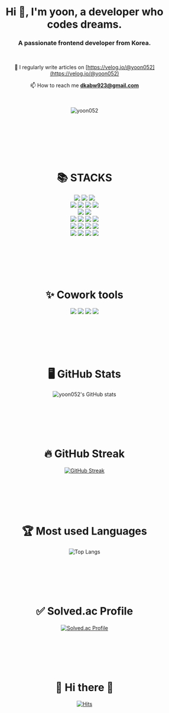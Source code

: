 <br>

<h1 align="center">Hi 👋, I'm yoon, a developer who codes dreams.</h1>
<h3 align="center">A passionate frontend developer from Korea.</h3>

<br>

<div align=center>

  
📝 I regularly write articles on [https://velog.io/@yoon052](https://velog.io/@yoon052)

📫 How to reach me **dkabw923@gmail.com**

<br>

<p align="center"> <img src="https://komarev.com/ghpvc/?username=yoon052&label=Profile%20views&color=0e75b6&style=flat" alt="yoon052" /> </p>


</br>
  
</div>

</br>

<br><br><br>

<div align=center><h1>📚 STACKS</h1></div>

<div align=center>
  <img src="https://img.shields.io/badge/HTML5-E34F26?style=flat-plastic&logo=HTML5&logoColor=white"> 
  <img src="https://img.shields.io/badge/CSS3-1572B6?style=flat-plastic&logo=CSS3&logoColor=white">
  <img src="https://img.shields.io/badge/FontAwesome-528DD7?style=flat-plastic&logo=FontAwesome&logoColor=white">
  <br>
  
  <img src="https://img.shields.io/badge/Bootstrap-7952B3?style=flat-plastic&logo=Bootstrap&logoColor=white">
  <img src="https://img.shields.io/badge/jQuery-0769AD?style=flat-plastic&logo=jQuery&logoColor=white">
  <img src="https://img.shields.io/badge/JavaScript-F7DF1E?style=flat-plastic&logo=JavaScript&logoColor=black">
  <img src="https://img.shields.io/badge/TypeScript-3178C6?style=flat-plastic&logo=TypeScript&logoColor=white">
  <br>

  <img src="https://img.shields.io/badge/FireBase-FFCA28?style=flat-plastic&logo=FireBase&logoColor=white">
  <img src="https://img.shields.io/badge/MongoDB-47A248?style=flat-plastic&logo=MongoDB&logoColor=white">
  <br>

  <img src="https://img.shields.io/badge/React-61DAFB?style=flat-plastic&logo=react&logoColor=white">
  <img src="https://img.shields.io/badge/ReactQuery-FF4154?style=flat-plastic&logo=ReactQuery&logoColor=white">
  <img src="https://img.shields.io/badge/Node.js-339933?style=flat-plastic&logo=Node.js&logoColor=white">
  <img src="https://img.shields.io/badge/Express-000000?style=flat-plastic&logo=Express&logoColor=white">
  <br>

  <img src="https://img.shields.io/badge/Next.js-000000?style=flat-plastic&logo=Next.js&logoColor=white">
  <img src="https://img.shields.io/badge/Redux-764ABC?style=flat-plastic&logo=Redux&logoColor=white">
  <img src="https://img.shields.io/badge/Recoil-3578E5?style=flat-plastic&logo=Recoil&logoColor=white">
  <img src="https://img.shields.io/badge/CSSModules-000000?style=flat-plastic&logo=CSSModules&logoColor=white">
  <br>

  
  <img src="https://img.shields.io/badge/TailwindCSS-06B6D4?style=flat-plastic&logo=TailwindCSS&logoColor=white">
  <img src="https://img.shields.io/badge/Sanity-F03E2F?style=flat-plastic&logo=Sanity&logoColor=white">
  <img src="https://img.shields.io/badge/Vercel-000000?style=flat-plastic&logo=Vercel&logoColor=white">
  <img src="https://img.shields.io/badge/Git-F05032?style=flat-plastic&logo=Git&logoColor=white">
  <br><br>
</div>



</br>

<br><br><br>

<div align=center><h1>✨ Cowork tools</h1></div>

<div align=center>
  <img src="https://img.shields.io/badge/GitHub-181717?style=flat-plastic&logo=GitHub&logoColor=white">
  <img src="https://img.shields.io/badge/Notion-000000?style=flat-plastic&logo=Notion&logoColor=white">
  <img src="https://img.shields.io/badge/Slack-4A154B?style=flat-plastic&logo=Slack&logoColor=white">
  <img src="https://img.shields.io/badge/Trello-0052CC?style=flat-plastic&logo=Trello&logoColor=white">
</div>




</br>

<br><br><br><br>


<div align=center><h1>🖥 GitHub Stats</h1></div>




<div align="center">
  
![yoon052's GitHub stats](https://github-readme-stats-yoon052.vercel.app/api?username=yoon052&show_icons=true&theme=highcontrast)

</div>

</br>

<br><br><br>

<div align=center><h1>🔥 GitHub Streak </h1></div>


<div align="center">
  
[![GitHub Streak](https://github-readme-streak-stats.herokuapp.com?user=yoon052&theme=merko&date_format=%5BY%20%5DM%20j)](https://git.io/streak-stats)


</div>

</br>


</br>


<br><br>


<div align=center><h1>🏆 Most used Languages </h1></div>

<div align="center">

![Top Langs](https://github-readme-stats-yoon052.vercel.app/api/top-langs/?username=yoon052&layout=compact&theme=highcontrast)

</div>
</br></br>


<br><br>


<div align=center><h1>✅ Solved.ac Profile</h1></div>

<div align="center">

[![Solved.ac Profile](http://mazassumnida.wtf/api/v2/generate_badge?boj=ynj3126)](https://solved.ac/ynj3126/)

</div>
</br></br>




<br><br>
<div align=center><h1>👋 Hi there 👋</h1></div>


<div align=center>

[![Hits](https://hits.seeyoufarm.com/api/count/incr/badge.svg?url=https%3A%2F%2Fgithub.com%2Fyoon052&count_bg=%2332E7F0&title_bg=%23555555&icon=github.svg&icon_color=%23E7E7E7&title=hits&edge_flat=false)](https://hits.seeyoufarm.com)  

</div>

</br></br></br></br>






<!--
**yoon052/yoon052** is a ✨ _special_ ✨ repository because its `README.md` (this file) appears on your GitHub profile.

Here are some ideas to get you started:

- 🔭 I’m currently working on ...
- 🌱 I’m currently learning ...
- 👯 I’m looking to collaborate on ...
- 🤔 I’m looking for help with ...
- 💬 Ask me about ...
- 📫 How to reach me: ...
- 😄 Pronouns: ...
- ⚡ Fun fact: ...
-->


                    

